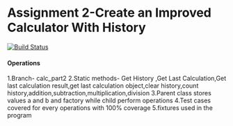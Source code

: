# Assignment 2-Create an Improved Calculator With History

[![Build Status](https://app.travis-ci.com/njitvjk/calc2.svg?branch=main)](https://app.travis-ci.com/njitvjk/calc2)


#### Operations
1.Branch- calc_part2 
2.Static methods- Get History ,Get Last Calculation,Get last calculation result,get last calculation object,clear history,count history,addition,subtraction,multiplication,division
3.Parent class stores values a and b and factory while child perform operations
4.Test cases covered for every operations with 100% coverage
5.fixtures used in the program


